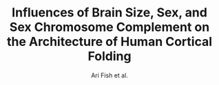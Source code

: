 ---
cat: gaia
subcat: architecture
bestof: false
author: Ari Fish et al.
title: Influences of Brain Size, Sex, and Sex Chromosome Complement on the Architecture of Human Cortical Folding
journal: Cerebral Cortex (New York, N.Y. - 1991)
year: 2017
type: article
doi: 10.1093/cercor/bhw323
---